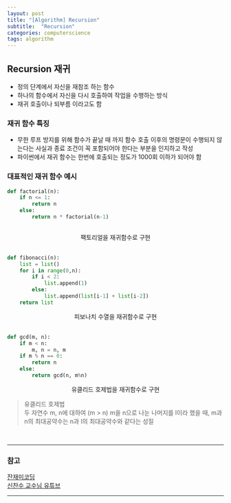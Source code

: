 ```yaml
---
layout: post
title: "[Algorithm] Recursion"
subtitle:  "Recursion"
categories: computerscience
tags: algorithm
---
```

## Recursion 재귀
  
- 정의 단계에서 자신을 재참조 하는 함수  
- 하나의 함수에서 자신을 다시 호출하여 작업을 수행하는 방식  
- 재귀 호출이나 되부름 이라고도 함  


### 재귀 함수 특징  
  
- 무한 루프 방지를 위해 함수가 끝날 때 까지 함수 호출 이후의 명령문이 수행되지 않는다는 사실과 종료 조건이 꼭 포함되어야 한다는 부분을 인지하고 작성  
- 파이썬에서 재귀 함수는 한번에 호출되는 정도가 1000회 이하가 되어야 함  
  
  
### 대표적인 재귀 함수 예시  
  
```python
def factorial(n):
    if n <= 1:
        return n
    else:
        return n * factorial(n-1)
    
```
<center> 팩토리얼을 재귀함수로 구현 </center>
  
<br>

```python
def fibonacci(n):
    list = list()
    for i in range(0,n):
        if i < 2:
            list.append(1)
        else:
            list.append(list[i-1] + list[i-2])
    return list
```
<center> 피보나치 수열을 재귀함수로 구현 </center>

<br>
  
```python
def gcd(m, n):
    if m < n:
        m, n = n, m
    if m % n == 0:
        return n
    else:
        return gcd(n, m%n)
```
<center> 유클리드 호제법을 재귀함수로 구현 </center>
  
> 유클리드 호제법  
> 두 자연수 m, n에 대하여 (m > n) m을 n으로 나눈 나머지를 l이라 했을 때,
> m과 n의 최대공약수는 n과 l의 최대공약수와 같다는 성질
  
<br>
    
----   
  
### 참고  
  
[잔재미코딩](https://www.fun-coding.org/Chapter13-recursive.html)  
[신찬수 교수님 유튜브](https://www.youtube.com/user/cssin829)  
  
----  
  
